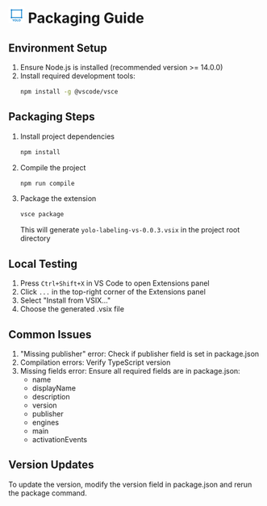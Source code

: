# <img src="./images/icon.svg" width="32" height="32" alt="YOLO Label Tool Icon"> Packaging Guide

## Environment Setup
1. Ensure Node.js is installed (recommended version >= 14.0.0)
2. Install required development tools:
   ```bash
   npm install -g @vscode/vsce
   ```

## Packaging Steps

1. Install project dependencies
   ```bash
   npm install
   ```

2. Compile the project
   ```bash
   npm run compile
   ```

3. Package the extension
   ```bash
   vsce package
   ```
   This will generate `yolo-labeling-vs-0.0.3.vsix` in the project root directory

## Local Testing

1. Press `Ctrl+Shift+X` in VS Code to open Extensions panel
2. Click `...` in the top-right corner of the Extensions panel
3. Select "Install from VSIX..."
4. Choose the generated .vsix file

## Common Issues

1. "Missing publisher" error: Check if publisher field is set in package.json
2. Compilation errors: Verify TypeScript version
3. Missing fields error: Ensure all required fields are in package.json:
   - name
   - displayName
   - description
   - version
   - publisher
   - engines
   - main
   - activationEvents

## Version Updates

To update the version, modify the version field in package.json and rerun the package command. 